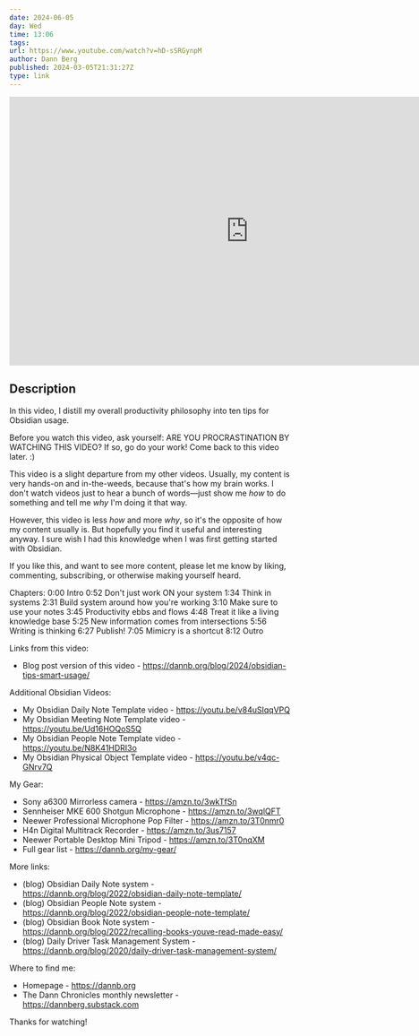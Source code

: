 ```yaml
---
date: 2024-06-05
day: Wed
time: 13:06
tags:
url: https://www.youtube.com/watch?v=hD-sSRGynpM
author: Dann Berg
published: 2024-03-05T21:31:27Z
type: link
---
```



<iframe width="854" height="480" src="https://www.youtube.com/embed/hD-sSRGynpM" frameborder="0" allowfullscreen></iframe>

## Description
In this video, I distill my overall productivity philosophy into ten tips for Obsidian usage.

Before you watch this video, ask yourself: ARE YOU PROCRASTINATION BY WATCHING THIS VIDEO? If so, go do your work! Come back to this video later. :)

This video is a slight departure from my other videos. Usually, my content is very hands-on and in-the-weeds, because that's how my brain works. I don't watch videos just to hear a bunch of words—just show me *how* to do something and tell me *why* I'm doing it that way.

However, this video is less *how* and more *why*, so it's the opposite of how my content usually is. But hopefully you find it useful and interesting anyway. I sure wish I had this knowledge when I was first getting started with Obsidian.

If you like this, and want to see more content, please let me know by liking, commenting, subscribing, or otherwise making yourself heard.

Chapters:
0:00 Intro
0:52 Don't just work ON your system
1:34 Think in systems
2:31 Build system around how you're working
3:10 Make sure to use your notes
3:45 Productivity ebbs and flows
4:48 Treat it like a living knowledge base
5:25 New information comes from intersections
5:56 Writing is thinking
6:27 Publish!
7:05 Mimicry is a shortcut
8:12 Outro


Links from this video:
- Blog post version of this video - https://dannb.org/blog/2024/obsidian-tips-smart-usage/

Additional Obsidian Videos:
- My Obsidian Daily Note Template video - https://youtu.be/v84uSIqqVPQ
- My Obsidian Meeting Note Template video - https://youtu.be/Ud16HOQoS5Q
- My Obsidian People Note Template video - https://youtu.be/N8K41HDRI3o
- My Obsidian Physical Object Template video - https://youtu.be/v4qc-GNrv7Q

My Gear:
- Sony a6300 Mirrorless camera - https://amzn.to/3wkTfSn
- Sennheiser MKE 600 Shotgun Microphone - https://amzn.to/3wqlQFT
- Neewer Professional Microphone Pop Filter - https://amzn.to/3T0nmr0
- H4n Digital Multitrack Recorder - https://amzn.to/3us7157
- Neewer Portable Desktop Mini Tripod - https://amzn.to/3T0nqXM
- Full gear list - https://dannb.org/my-gear/

More links:
- (blog) Obsidian Daily Note system - https://dannb.org/blog/2022/obsidian-daily-note-template/
- (blog) Obsidian People Note system - https://dannb.org/blog/2022/obsidian-people-note-template/ 
- (blog) Obsidian Book Note system - https://dannb.org/blog/2022/recalling-books-youve-read-made-easy/ 
- (blog) Daily Driver Task Management System - https://dannb.org/blog/2020/daily-driver-task-management-system/ 

Where to find me:
- Homepage - https://dannb.org
- The Dann Chronicles monthly newsletter - https://dannberg.substack.com

Thanks for watching!